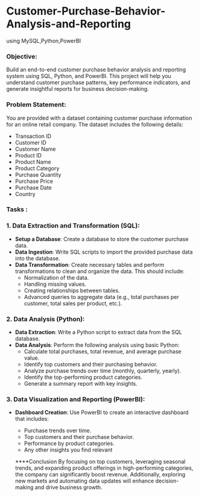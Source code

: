 # Customer-Purchase-Behavior-Analysis-and-Reporting
using MySQL,Python,PowerBI

### Objective:

Build an end-to-end customer purchase behavior analysis and reporting system using SQL, Python, and PowerBI. This project will help you understand customer purchase patterns, key performance indicators, and generate insightful reports for business decision-making.

### Problem Statement:

You are provided with a dataset containing customer purchase information for an online retail company. The dataset includes the following details:

- Transaction ID
- Customer ID
- Customer Name
- Product ID
- Product Name
- Product Category
- Purchase Quantity
- Purchase Price
- Purchase Date
- Country

### Tasks :

### 1. Data Extraction and Transformation (SQL):

- **Setup a Database**: Create a database to store the customer purchase data.
- **Data Ingestion**: Write SQL scripts to import the provided purchase data into the database.
- **Data Transformation**: Create necessary tables and perform transformations to clean and organize the data. This should include:
    - Normalization of the data.
    - Handling missing values.
    - Creating relationships between tables.
    - Advanced queries to aggregate data (e.g., total purchases per customer, total sales per product, etc.).

### 2. Data Analysis (Python):

- **Data Extraction**: Write a Python script to extract data from the SQL database.
- **Data Analysis**: Perform the following analysis using basic Python:
    - Calculate total purchases, total revenue, and average purchase value.
    - Identify top customers and their purchasing behavior.
    - Analyze purchase trends over time (monthly, quarterly, yearly).
    - Identify the top-performing product categories.
    - Generate a summary report with key insights.

### 3. Data Visualization and Reporting (PowerBI):

- **Dashboard Creation**: Use PowerBI to create an interactive dashboard that includes:
    - Purchase trends over time.
    - Top customers and their purchase behavior.
    - Performance by product categories.
    - Any other insights you find relevant
      
  ****Conclusion
By focusing on top customers, leveraging seasonal trends, and expanding product offerings in high-performing categories, the company can significantly boost revenue. Additionally, exploring new markets and automating data updates will enhance decision-making and drive business growth.
